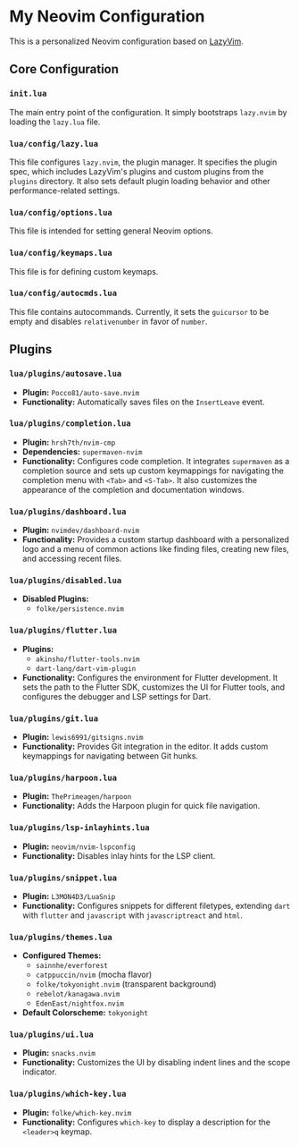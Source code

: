 # My Neovim Configuration

This is a personalized Neovim configuration based on [LazyVim](https://www.lazyvim.org/).

## Core Configuration

### `init.lua`

The main entry point of the configuration. It simply bootstraps `lazy.nvim` by loading the `lazy.lua` file.

### `lua/config/lazy.lua`

This file configures `lazy.nvim`, the plugin manager. It specifies the plugin spec, which includes LazyVim's plugins and custom plugins from the `plugins` directory. It also sets default plugin loading behavior and other performance-related settings.

### `lua/config/options.lua`

This file is intended for setting general Neovim options.

### `lua/config/keymaps.lua`

This file is for defining custom keymaps.

### `lua/config/autocmds.lua`

This file contains autocommands. Currently, it sets the `guicursor` to be empty and disables `relativenumber` in favor of `number`.

## Plugins

### `lua/plugins/autosave.lua`

- **Plugin:** `Pocco81/auto-save.nvim`
- **Functionality:** Automatically saves files on the `InsertLeave` event.

### `lua/plugins/completion.lua`

- **Plugin:** `hrsh7th/nvim-cmp`
- **Dependencies:** `supermaven-nvim`
- **Functionality:** Configures code completion. It integrates `supermaven` as a completion source and sets up custom keymappings for navigating the completion menu with `<Tab>` and `<S-Tab>`. It also customizes the appearance of the completion and documentation windows.

### `lua/plugins/dashboard.lua`

- **Plugin:** `nvimdev/dashboard-nvim`
- **Functionality:** Provides a custom startup dashboard with a personalized logo and a menu of common actions like finding files, creating new files, and accessing recent files.

### `lua/plugins/disabled.lua`

- **Disabled Plugins:**
  - `folke/persistence.nvim`

### `lua/plugins/flutter.lua`

- **Plugins:**
  - `akinsho/flutter-tools.nvim`
  - `dart-lang/dart-vim-plugin`
- **Functionality:** Configures the environment for Flutter development. It sets the path to the Flutter SDK, customizes the UI for Flutter tools, and configures the debugger and LSP settings for Dart.

### `lua/plugins/git.lua`

- **Plugin:** `lewis6991/gitsigns.nvim`
- **Functionality:** Provides Git integration in the editor. It adds custom keymappings for navigating between Git hunks.

### `lua/plugins/harpoon.lua`

- **Plugin:** `ThePrimeagen/harpoon`
- **Functionality:** Adds the Harpoon plugin for quick file navigation.

### `lua/plugins/lsp-inlayhints.lua`

- **Plugin:** `neovim/nvim-lspconfig`
- **Functionality:** Disables inlay hints for the LSP client.

### `lua/plugins/snippet.lua`

- **Plugin:** `L3MON4D3/LuaSnip`
- **Functionality:** Configures snippets for different filetypes, extending `dart` with `flutter` and `javascript` with `javascriptreact` and `html`.

### `lua/plugins/themes.lua`

- **Configured Themes:**
  - `sainnhe/everforest`
  - `catppuccin/nvim` (mocha flavor)
  - `folke/tokyonight.nvim` (transparent background)
  - `rebelot/kanagawa.nvim`
  - `EdenEast/nightfox.nvim`
- **Default Colorscheme:** `tokyonight`

### `lua/plugins/ui.lua`

- **Plugin:** `snacks.nvim`
- **Functionality:** Customizes the UI by disabling indent lines and the scope indicator.

### `lua/plugins/which-key.lua`

- **Plugin:** `folke/which-key.nvim`
- **Functionality:** Configures `which-key` to display a description for the `<leader>q` keymap.
